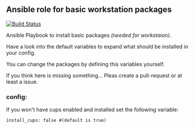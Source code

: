  Ansible role for basic workstation packages
-----------------------------------------------
[![Build Status](https://travis-ci.org/DO1JLR/role_install_workstaton_packages.svg?branch=master)](https://travis-ci.org/DO1JLR/role_install_workstaton_packages)

Ansible Playbook to install basic packages *(needed for workstaion)*.

Have a look into the default variables to expand what should be installed in your config.

You can change the packages by defining this variables yourself.

If you think here is missing something... Pleas create a pull-request or at least a issue.

### config:
If you won't have cups enabled and installed set the following variable:
```
install_cups: false #(default is true)
```

